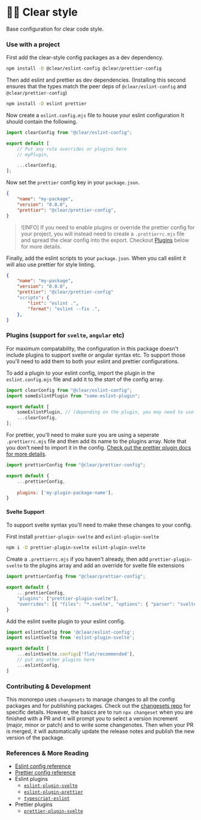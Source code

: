 # 🧦👒 Clear style

Base configuration for clear code style.

### Use with a project

First add the clear-style config packages as a dev dependency.

```bash
npm install -D @clear/eslint-config @clear/prettier-config
```

Then add eslint and prettier as dev dependencies. (Installing this second ensures that the types match the peer deps of `@clear/eslint-config` and `@clear/prettier-config`)

```bash
npm install -D eslint prettier
```

Now create a `eslint.config.mjs` file to house your eslint configuration
It should contain the following.

```js
import clearConfig from "@clear/eslint-config";

export default [
    // Put any rule overrides or plugins here
    // myPlugin,

    ...clearConfig,
];
```

Now set the `prettier` config key in your `package.json`.

```json
{
    "name": "my-package",
    "version": "0.0.0",
    "prettier": "@clear/prettier-config",
}
```

> ![INFO]
> If you need to enable plugins or override the prettier config for your project,
> you will instead need to create a `.prettierrc.mjs` file and spread the clear config into the export.
> Checkout [Plugins](#plugins) below for more details.

Finally, add the eslint scripts to your `package.json`. When you call eslint it will also use prettier for style linting.

```json
{
    "name": "my-package",
    "version": "0.0.0",
    "prettier": "@clear/prettier-config"
    "scripts": {
        "lint": "eslint .",
        "format": "eslint --fix .",
    },
}
```

### Plugins (support for `svelte`, `angular` etc)

For maximum compatability, the configuration in this package doesn't include plugins to support svelte or angular syntax etc.
To support those you'll need to add them to both your eslint and prettier configurations. 

To add a plugin to your eslint config, import the plugin in the `eslint.config.mjs` file
and add it to the *start* of the config array.

```js
import clearConfig from "@clear/eslint-config";
import someEslintPlugin from "some-eslint-plugin";

export default [
    someEslintPlugin, // (depending on the plugin, you may need to use the ... spread operator)
    ...clearConfig,
];
```

For prettier, you'll need to make sure you are using a seperate `.prettierrc.mjs` file and then add its name to the plugins array.
Note that you don't need to import it in the config. [Check out the prettier plugin docs for more details](https://prettier.io/docs/en/plugins).

```js
import prettierConfig from "@clear/prettier-config";

export default {
    ...prettierConfig,
    
    plugins: ['my-plugin-package-name'],
}
```

#### Svelte Support

To support svelte syntax you'll need to make these changes to your config.

First install `prettier-plugin-svelte` and `eslint-plugin-svelte`

```bash
npm i -D prettier-plugin-svelte eslint-plugin-svelte
```

Create a `.prettierrc.mjs` if you haven't already, then add `prettier-plugin-svelte` to the plugins array and add an override for svelte file extensions

```js
import prettierConfig from "@clear/prettier-config";

export default {
    ...prettierConfig,
    "plugins": ["prettier-plugin-svelte"],
    "overrides": [{ "files": "*.svelte", "options": { "parser": "svelte" } }]
}
```

Add the eslint svelte plugin to your eslint config.

```js
import eslintConfig from '@clear/eslint-config';
import eslintSvelte from 'eslint-plugin-svelte';

export default [
    ...eslintSvelte.configs['flat/recommended'],
    // put any other plugins here
    ...eslintConfig,
]
```

### Contributing & Development

This monorepo uses `changesets` to manage changes to all the config packages and for publishing packages.
Check out the [changesets repo](https://github.com/changesets/changesets) for specific details. However, the basics
are to run `npx changeset` when you are finished with a PR and it will prompt you to select a version increment (major, minor or patch)
and to write some changenotes. Then when your PR is merged, it will automatically update the release notes and publish the new version
of the package.


### References & More Reading

- [Eslint config reference](https://eslint.org/docs/latest/use/configure/)
- [Prettier config reference](https://prettier.io/docs/en/configuration)
- Eslint plugins
    - [`eslint-plugin-svelte`](https://github.com/sveltejs/eslint-plugin-svelte)
    - [`eslint-plugin-prettier`](https://github.com/prettier/eslint-plugin-prettier)
    - [`typescript-eslint`](https://typescript-eslint.io/packages/typescript-eslint/#config)
- Prettier plugins
    - [`prettier-plugin-svelte`](https://github.com/sveltejs/prettier-plugin-svelte)
